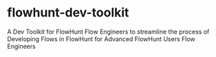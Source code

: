 # flowhunt-dev-toolkit
A Dev Toolkit for FlowHunt Flow Engineers to streamline the process of Developing Flows in FlowHunt for Advanced FlowHunt Users Flow Engineers 
